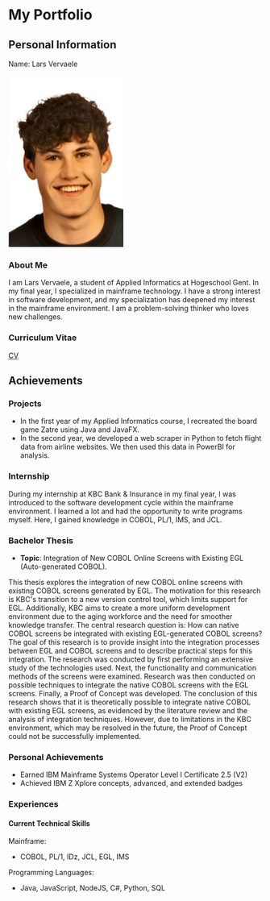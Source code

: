 # My Portfolio

## Personal Information

Name: Lars Vervaele

<img src="foto.png" alt="Profile Picture" width="228" height="341">

### About Me
I am Lars Vervaele, a student of Applied Informatics at Hogeschool Gent. 
In my final year, I specialized in mainframe technology. 
I have a strong interest in software development, and my specialization has deepened my interest in the mainframe environment. 
I am a problem-solving thinker who loves new challenges.

### Curriculum Vitae

[CV](CV_LarsVervaele.pdf)

## Achievements

### Projects

- In the first year of my Applied Informatics course, I recreated the board game Zatre using Java and JavaFX.
- In the second year, we developed a web scraper in Python to fetch flight data from airline websites. We then used this data in PowerBI for analysis.

### Internship

During my internship at KBC Bank & Insurance in my final year, I was introduced to the software development cycle within the mainframe environment. 
I learned a lot and had the opportunity to write programs myself. 
Here, I gained knowledge in COBOL, PL/1, IMS, and JCL.

### Bachelor Thesis

- **Topic**: Integration of New COBOL Online Screens with Existing EGL (Auto-generated COBOL).

This thesis explores the integration of new COBOL online screens with existing COBOL screens generated by EGL. 
The motivation for this research is KBC's transition to a new version control tool, which limits support for EGL. 
Additionally, KBC aims to create a more uniform development environment due to the aging workforce and the need for smoother knowledge transfer.
The central research question is: How can native COBOL screens be integrated with existing EGL-generated COBOL screens? 
The goal of this research is to provide insight into the integration processes between EGL and COBOL screens and to describe practical steps for this integration.
The research was conducted by first performing an extensive study of the technologies used. 
Next, the functionality and communication methods of the screens were examined. 
Research was then conducted on possible techniques to integrate the native COBOL screens with the EGL screens. 
Finally, a Proof of Concept was developed.
The conclusion of this research shows that it is theoretically possible to integrate native COBOL with existing EGL screens, as evidenced by the literature review and the analysis of integration techniques. 
However, due to limitations in the KBC environment, which may be resolved in the future, the Proof of Concept could not be successfully implemented.

### Personal Achievements

- Earned IBM Mainframe Systems Operator Level I Certificate 2.5 (V2)
- Achieved IBM Z Xplore concepts, advanced, and extended badges

### Experiences

#### Current Technical Skills

Mainframe:
- COBOL, PL/1, IDz, JCL, EGL, IMS

Programming Languages:
- Java, JavaScript, NodeJS, C#, Python, SQL

